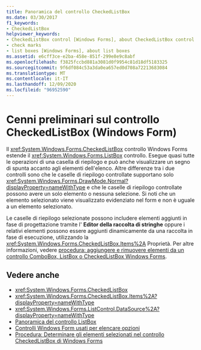 ```yaml
---
title: Panoramica del controllo CheckedListBox
ms.date: 03/30/2017
f1_keywords:
- CheckedListBox
helpviewer_keywords:
- CheckedListBox control [Windows Forms], about CheckedListBox control
- check marks
- list boxes [Windows Forms], about list boxes
ms.assetid: e6cff3ce-e2ba-458e-851f-299e8e9c8abf
ms.openlocfilehash: f3825fccbd881a3081d0f9954c81d18df5183325
ms.sourcegitcommit: 9f6df084c53a3da0ea657ed0d708a72213683084
ms.translationtype: MT
ms.contentlocale: it-IT
ms.lasthandoff: 12/09/2020
ms.locfileid: "96952590"
---
```

# <a name="checkedlistbox-control-overview-windows-forms"></a>Cenni preliminari sul controllo CheckedListBox (Windows Form)
Il <xref:System.Windows.Forms.CheckedListBox> controllo Windows Forms estende il <xref:System.Windows.Forms.ListBox> controllo. Esegue quasi tutte le operazioni di una casella di riepilogo e può anche visualizzare un segno di spunta accanto agli elementi dell'elenco. Altre differenze tra i due controlli sono che le caselle di riepilogo controllate supportano solo <xref:System.Windows.Forms.DrawMode.Normal?displayProperty=nameWithType> e che le caselle di riepilogo controllate possono avere un solo elemento o nessuna selezione. Si noti che un elemento selezionato viene visualizzato evidenziato nel form e non è uguale a un elemento selezionato.  
  
 Le caselle di riepilogo selezionate possono includere elementi aggiunti in fase di progettazione tramite l' **Editor della raccolta di stringhe** oppure i relativi elementi possono essere aggiunti dinamicamente da una raccolta in fase di esecuzione, utilizzando la <xref:System.Windows.Forms.CheckedListBox.Items%2A> Proprietà. Per altre informazioni, vedere [procedura: aggiungere e rimuovere elementi da un controllo ComboBox, ListBox o CheckedListBox Windows Forms](add-and-remove-items-from-a-wf-combobox.md).  
  
## <a name="see-also"></a>Vedere anche

- <xref:System.Windows.Forms.CheckedListBox>
- <xref:System.Windows.Forms.CheckedListBox.Items%2A?displayProperty=nameWithType>
- <xref:System.Windows.Forms.ListControl.DataSource%2A?displayProperty=nameWithType>
- [Panoramica del controllo ListBox](listbox-control-overview-windows-forms.md)
- [Controlli Windows Form usati per elencare opzioni](windows-forms-controls-used-to-list-options.md)
- [Procedura: Determinare gli elementi selezionati nel controllo CheckedListBox di Windows Forms](how-to-determine-checked-items-in-the-windows-forms-checkedlistbox-control.md)
